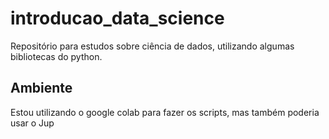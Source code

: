 # introducao_data_science

Repositório para estudos sobre ciência de dados, utilizando algumas bibliotecas do python.

## Ambiente

Estou utilizando o google colab para fazer os scripts, mas também poderia usar o Jup
